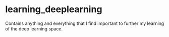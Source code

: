 # learning_deeplearning
Contains anything and everything that I find important to further my learning of the deep learning space. 
